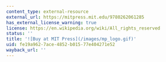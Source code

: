 ```yaml
---
content_type: external-resource
external_url: https://mitpress.mit.edu/9780262061285
has_external_license_warning: true
license: https://en.wikipedia.org/wiki/All_rights_reserved
status: ''
title: '![Buy at MIT Press](/images/mp_logo.gif)'
uid: fe19a962-7ace-4852-b015-77e404271e52
wayback_url: ''
---
```

